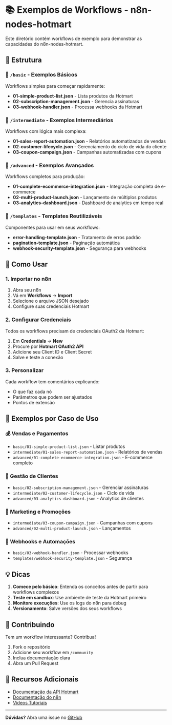 # 📚 Exemplos de Workflows - n8n-nodes-hotmart

Este diretório contém workflows de exemplo para demonstrar as capacidades do n8n-nodes-hotmart.

## 📁 Estrutura

### 🎯 `/basic` - Exemplos Básicos
Workflows simples para começar rapidamente:
- **01-simple-product-list.json** - Lista produtos da Hotmart
- **02-subscription-management.json** - Gerencia assinaturas
- **03-webhook-handler.json** - Processa webhooks da Hotmart

### 🚀 `/intermediate` - Exemplos Intermediários
Workflows com lógica mais complexa:
- **01-sales-report-automation.json** - Relatórios automatizados de vendas
- **02-customer-lifecycle.json** - Gerenciamento do ciclo de vida do cliente
- **03-coupon-campaign.json** - Campanhas automatizadas com cupons

### 💎 `/advanced` - Exemplos Avançados
Workflows completos para produção:
- **01-complete-ecommerce-integration.json** - Integração completa de e-commerce
- **02-multi-product-launch.json** - Lançamento de múltiplos produtos
- **03-analytics-dashboard.json** - Dashboard de analytics em tempo real

### 🔧 `/templates` - Templates Reutilizáveis
Componentes para usar em seus workflows:
- **error-handling-template.json** - Tratamento de erros padrão
- **pagination-template.json** - Paginação automática
- **webhook-security-template.json** - Segurança para webhooks

## 🚀 Como Usar

### 1. Importar no n8n

1. Abra seu n8n
2. Vá em **Workflows** → **Import**
3. Selecione o arquivo JSON desejado
4. Configure suas credenciais Hotmart

### 2. Configurar Credenciais

Todos os workflows precisam de credenciais OAuth2 da Hotmart:

1. Em **Credentials** → **New**
2. Procure por **Hotmart OAuth2 API**
3. Adicione seu Client ID e Client Secret
4. Salve e teste a conexão

### 3. Personalizar

Cada workflow tem comentários explicando:
- O que faz cada nó
- Parâmetros que podem ser ajustados
- Pontos de extensão

## 📝 Exemplos por Caso de Uso

### 💰 Vendas e Pagamentos
- `basic/01-simple-product-list.json` - Listar produtos
- `intermediate/01-sales-report-automation.json` - Relatórios de vendas
- `advanced/01-complete-ecommerce-integration.json` - E-commerce completo

### 👥 Gestão de Clientes
- `basic/02-subscription-management.json` - Gerenciar assinaturas
- `intermediate/02-customer-lifecycle.json` - Ciclo de vida
- `advanced/03-analytics-dashboard.json` - Analytics de clientes

### 🎯 Marketing e Promoções
- `intermediate/03-coupon-campaign.json` - Campanhas com cupons
- `advanced/02-multi-product-launch.json` - Lançamentos

### 🔔 Webhooks e Automações
- `basic/03-webhook-handler.json` - Processar webhooks
- `templates/webhook-security-template.json` - Segurança

## 💡 Dicas

1. **Comece pelo básico**: Entenda os conceitos antes de partir para workflows complexos
2. **Teste em sandbox**: Use ambiente de teste da Hotmart primeiro
3. **Monitore execuções**: Use os logs do n8n para debug
4. **Versionamento**: Salve versões dos seus workflows

## 🤝 Contribuindo

Tem um workflow interessante? Contribua!

1. Fork o repositório
2. Adicione seu workflow em `/community`
3. Inclua documentação clara
4. Abra um Pull Request

## 📖 Recursos Adicionais

- [Documentação da API Hotmart](https://developers.hotmart.com/docs/pt-BR/)
- [Documentação do n8n](https://docs.n8n.io/)
- [Vídeos Tutoriais](https://www.youtube.com/n8n)

---

**Dúvidas?** Abra uma issue no [GitHub](https://github.com/thaleslaray/n8n-nodes-hotmart/issues)